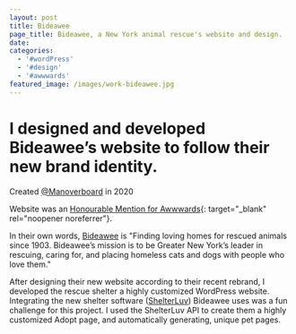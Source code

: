 ```yaml
---
layout: post
title: Bideawee
page_title: Bideawee, a New York animal rescue's website and design.
date:
categories:
  - '#wordPress'
  - '#design'
  - '#awwwards'
featured_image: /images/work-bideawee.jpg
---
```

# I designed and developed Bideawee’s website to follow their new brand identity.

Created [@Manoverboard](https://manoverboard.com) in 2020

Website was an [Honourable Mention for Awwwards](https://www.awwwards.com/sites/bideawee){: target="_blank" rel="noopener noreferrer"}.

In their own words, [Bideawee](https://www.bideawee.org/) is "Finding loving homes for rescued animals since 1903. Bideawee’s mission is to be Greater New York’s leader in rescuing, caring for, and placing homeless cats and dogs with people who love them."

After designing their new website according to their recent rebrand, I developed the rescue shelter a highly customized WordPress website. Integrating the new shelter software ([ShelterLuv](https://www.shelterluv.com/)) Bideawee uses was a fun challenge for this project. I used the ShelterLuv API to create them a highly customized Adopt page, and automatically generating, unique pet pages.
